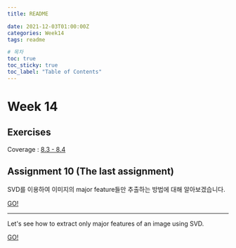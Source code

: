 ```yaml
---
title: README

date: 2021-12-03T01:00:00Z
categories: Week14
tags: readme

# 목차
toc: true  
toc_sticky: true
toc_label: "Table of Contents" 
---
```


# Week 14

## Exercises

Coverage : [8.3 - 8.4]({{site.baseurl}}/week14/ex11)

## Assignment 10 (The last assignment)

SVD를 이용하여 이미지의 major feature들만 추출하는 방법에 대해 알아보겠습니다.

[GO!]({{site.baseurl}}/week14/assign10)

---

Let's see how to extract only major features of an image using SVD.

[GO!]({{site.baseurl}}/week14/assign10/#assignment-10)
